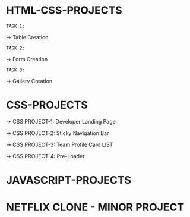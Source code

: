 # HTML-CSS-PROJECTS

    TASK 1:
-> Table Creation

    TASK 2:
-> Form Creation

    TASK 3:
-> Gallery Creation

# CSS-PROJECTS

-> CSS PROJECT-1: Developer Landing Page

-> CSS PROJECT-2: Sticky Navigation Bar 

-> CSS PROJECT-3: Team Profile Card LIST

-> CSS PROJECT-4: Pre-Loader 

# JAVASCRIPT-PROJECTS

# NETFLIX CLONE - MINOR PROJECT





